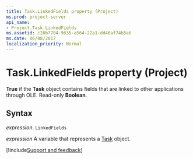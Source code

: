 ```yaml
---
title: Task.LinkedFields property (Project)
ms.prod: project-server
api_name:
- Project.Task.LinkedFields
ms.assetid: c20b7704-9635-a564-22a1-dd46af74b5a6
ms.date: 06/08/2017
localization_priority: Normal
---
```



# Task.LinkedFields property (Project)

 **True** if the **Task** object contains fields that are linked to other applications through OLE. Read-only **Boolean**.


## Syntax

_expression_. `LinkedFields`

_expression_ A variable that represents a [Task](./Project.Task.md) object.

[!include[Support and feedback](~/includes/feedback-boilerplate.md)]